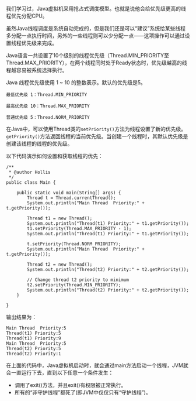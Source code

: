 我们学习过，Java虚拟机采用抢占式调度模型。也就是说他会给优先级更高的线程优先分配CPU。

虽然Java线程调度是系统自动完成的，但是我们还是可以“建议”系统给某些线程多分配一点执行时间，另外的一些线程则可以少分配一点——这项操作可以通过设置线程优先级来完成。

Java语言一共设置了10个级别的线程优先级（Thread.MIN_PRIORITY至Thread.MAX_PRIORITY），在两个线程同时处于Ready状态时，优先级越高的线程越容易被系统选择执行。

Java 线程优先级使用 1 ~ 10 的整数表示。默认的优先级是5。

    最低优先级 1：Thread.MIN_PRIORITY
    
    最高优先级 10：Thread.MAX_PRIORITY
    
    普通优先级 5：Thread.NORM_PRIORITY
    

在Java中，可以使用Thread类的`setPriority()`方法为线程设置了新的优先级。`getPriority()`方法返回线程的当前优先级。当创建一个线程时，其默认优先级是创建该线程的线程的优先级。

以下代码演示如何设置和获取线程的优先：

    /**
     * @author Hollis
     */
    public class Main {
    
        public static void main(String[] args) {
            Thread t = Thread.currentThread();
            System.out.println("Main Thread  Priority:" + t.getPriority());
    
            Thread t1 = new Thread();
            System.out.println("Thread(t1) Priority:" + t1.getPriority());
            t1.setPriority(Thread.MAX_PRIORITY - 1);
            System.out.println("Thread(t1) Priority:" + t1.getPriority());
    
            t.setPriority(Thread.NORM_PRIORITY);
            System.out.println("Main Thread  Priority:" + t.getPriority());
    
            Thread t2 = new Thread();
            System.out.println("Thread(t2) Priority:" + t2.getPriority());
    
            // Change thread t2 priority to minimum
            t2.setPriority(Thread.MIN_PRIORITY);
            System.out.println("Thread(t2) Priority:" + t2.getPriority());
        }
    
    }
    

输出结果为：

    Main Thread  Priority:5
    Thread(t1) Priority:5
    Thread(t1) Priority:9
    Main Thread  Priority:5
    Thread(t2) Priority:5
    Thread(t2) Priority:1
    

在上面的代码中，Java虚拟机启动时，就会通过main方法启动一个线程，JVM就会一直运行下去，直到以下任意一个条件发生：

*   调用了exit()方法，并且exit()有权限被正常执行。
*   所有的“非守护线程”都死了(即JVM中仅仅只有“守护线程”)。